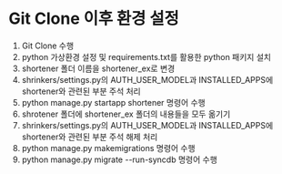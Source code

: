 # Git Clone 이후 환경 설정

1. Git Clone 수행
2. python 가상환경 설정 및 requirements.txt를 활용한 python 패키지 설치
3. shortener 폴더 이름을 shortener_ex로 변경
4. shrinkers/settings.py의 AUTH_USER_MODEL과 INSTALLED_APPS에 shortener와 관련된 부분 주석 처리
5. python manage.py startapp shortener 명령어 수행
6. shrotener 폴더에 shortener_ex 폴더의 내용들을 모두 옮기기
7. shrinkers/settings.py의 AUTH_USER_MODEL과 INSTALLED_APPS에 shortener와 관련된 부분 주석 해제 처리
8. python manage.py makemigrations 명령어 수행
9. python manage.py migrate --run-syncdb 명령어 수행